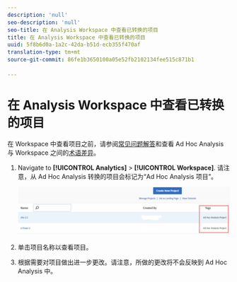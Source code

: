 ```yaml
---
description: 'null'
seo-description: 'null'
seo-title: 在 Analysis Workspace 中查看已转换的项目
title: 在 Analysis Workspace 中查看已转换的项目
uuid: 5f8b6d0a-1a2c-42da-b51d-ecb355f470af
translation-type: tm+mt
source-git-commit: 86fe1b3650100a05e52fb2102134fee515c871b1

---
```



# 在 Analysis Workspace 中查看已转换的项目

在 Workspace 中查看项目之前，请参阅[常见问题解答](../../../analyze/ad-hoc-analysis/c-aha-project-converter/aha2aw-converter-faq.md#topic_8231595303AD403E9322645A63632D57)和查看 Ad Hoc Analysis 与 Workspace 之间的[术语差异](../../../analyze/ad-hoc-analysis/c-aha-project-converter/aha2aw-converter-faq.md#topic_8231595303AD403E9322645A63632D57)。

1. Navigate to **[!UICONTROL Analytics]** &gt; **[!UICONTROL Workspace]**. 请注意，从 Ad Hoc Analysis 转换的项目会标记为“Ad Hoc Analysis 项目”。

   ![](assets/view_aha_in_aw.png)

1. 单击项目名称以查看项目。
1. 根据需要对项目做出进一步更改。请注意，所做的更改将不会反映到 Ad Hoc Analysis 中。

